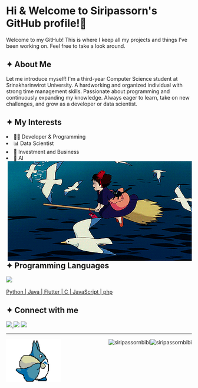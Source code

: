 # Hi & Welcome to Siripassorn's GitHub profile!👋

<p>Welcome to my GitHub! This is where I keep all my projects and things I’ve been working on. Feel free to take a look around.
</p>

## ✦ About Me
<p>
Let me introduce myself! I'm a third-year Computer Science student at Srinakharinwirot University. A hardworking and organized individual with strong time management skills. Passionate about programming and continuously expanding my knowledge. Always eager to learn, take on new challenges, and grow as a developer or data scientist.
</p>

## ✦ My Interests
<li>👩‍💻 Developer & Programming</li>
<li>📊 Data Scientist</li>
<li>🧳 Investment and Business</li>
<li>🤖 AI</li>

<img src="image_1.gif" alt="image_1" align="right">

## ✦ Programming Languages
<p align="left">
  <a href="https://skillicons.dev">
    <img src="https://skillicons.dev/icons?i=py,java,flutter,c,js,php" />
    <p>Python | Java | Flutter | C | JavaScript | php</p>
  </a>
</p>

## ✦ Connect with me
<a target="_blank" href="mailto:siripassorn.bibi@g.swu.ac.th?subject=Hello&body=Dear Ms.Siripassorn,">
  <img src="https://img.shields.io/badge/Gmail-D14836?style=for-the-badge&logo=gmail&logoColor=white" />
</a>
<a target="_blank" href="https://www.linkedin.com/in/siripassorn-siwanno-277101305/">
  <img src="https://img.shields.io/badge/LinkedIn-0077B5?style=for-the-badge&logo=linkedin&logoColor=white" /></a>
<a target="_blank" href="https://leetcode.com/u/Siripassorn/">
  <img src="https://img.shields.io/badge/LeetCode-000000?style=for-the-badge&logo=LeetCode&logoColor=" />
</a>

<hr/>
<p>
  <img alt="image_2" align="left" width="150px" src="image_2.gif">
  <img align="right" height="150px" src="https://github-readme-stats.vercel.app/api/top-langs?username=siripassornbibi&show_icons=true&title_color=2076f9&text_color=ffe0fb&bg_color=192130&hide_border=true&locale=en&layout=compact" alt="siripassornbibi" />
  <img align="right" height="150px" src="https://github-readme-stats.vercel.app/api?username=siripassornbibi&show_icons=true&title_color=1f76f9&text_color=ffe0fb&bg_color=192130&hide_border=true&cache_seconds=1800&locale=en" alt="siripassornbibi" />
</p>





